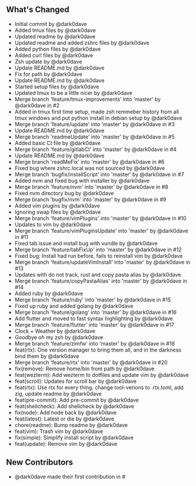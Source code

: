 ## What's Changed
* Initial commit by @dark0dave
* Added tmux files by @dark0dave
* Updated readme by @dark0dave
* Updated readme and added zshrc files by @dark0dave
* Added python files by @dark0dave
* Added curl files by @dark0dave
* Zsh update by @dark0dave
* Update README.md by @dark0dave
* Fix for path by @dark0dave
* Update README.md by @dark0dave
* Started setup files by @dark0dave
* Updated tmux to be a little nicer by @dark0dave
* Merge branch 'feature/tmux-improvements' into 'master' by @dark0dave in #2
* Added in tmux first time setup, made zsh remmeber history from all tmux windows and put python install in debian setup by @dark0dave
* Merge branch 'feature/update' into 'master' by @dark0dave in #3
* Update README.md by @dark0dave
* Merge branch 'readmeUpdate' into 'master' by @dark0dave in #5
* Added basic CI file by @dark0dave
* Merge branch 'feature/gitlabCI' into 'master' by @dark0dave in #4
* Update README.md by @dark0dave
* Merge branch 'readMeFix' into 'master' by @dark0dave in #6
* Fixed bug where zshrc.local was not sourced by @dark0dave
* Merge branch 'bugfix/installScript' into 'master' by @dark0dave in #7
* Added nvm and fixed bug with installer by @dark0dave
* Merge branch 'feature/nvm' into 'master' by @dark0dave in #8
* Fixed nvm directory bug by @dark0dave
* Merge branch 'bugfix/nvm' into 'master' by @dark0dave in #9
* Added vim plugins by @dark0dave
* Ignoring swap files by @dark0dave
* Merge branch 'feature/vimPlugins' into 'master' by @dark0dave in #10
* Updates to vim by @dark0dave
* Merge branch 'feature/vimPluginsUpdate' into 'master' by @dark0dave in #11
* Fixed tab issue and install bug with vundle by @dark0dave
* Merge branch 'feature/tabFixUp' into 'master' by @dark0dave in #12
* Fixed bug: Install had run before, fails to reinstall vim by @dark0dave
* Merge branch 'feature/updateVimInstall' into 'master' by @dark0dave in #13
* Updates with do not track, rust and copy pasta alias by @dark0dave
* Merge branch 'feature/copyPastaAlias' into 'master' by @dark0dave in #14
* Added ruby by @dark0dave
* Merge branch 'feature/ruby' into 'master' by @dark0dave in #15
* Fixed up ruby and added golang by @dark0dave
* Merge branch 'feature/golang' into 'master' by @dark0dave in #16
* Add flutter and moved to fast syntax highlighting by @dark0dave
* Merge branch 'feature/flutter' into 'master' by @dark0dave in #17
* Clock + Weather by @dark0dave
* Goodbye oh my zsh by @dark0dave
* Merge branch 'feature/zimfw' into 'master' by @dark0dave in #18
* feat(rtx): One version manager to bring them all, and in the darkness bind them by @dark0dave
* Merge branch 'feature/rtx' into 'master' by @dark0dave in #20
* fix(remove): Remove home/bin from path by @dark0dave
* feat(wezterm): Add wezterm to dotfiles and update vim by @dark0dave
* feat(scroll): Updates for scroll bar by @dark0dave
* feat(rtx): Use rtx for every thing, change tool-verions to .rtx.toml, add zig, update readme by @dark0dave
* feat(pre-commit): Add pre-commit by @dark0dave
* feat(shellcheck): Add shellcheck by @dark0dave
* fix(node): Add node back by @dark0dave
* feat(latest): Latest or die by @dark0dave
* chore(readme): Bump readme by @dark0dave
* feat(vim): Trash vim by @dark0dave
* fix(simple): Simplify install script by @dark0dave
* feat(update): Remove vim by @dark0dave

## New Contributors
* @dark0dave made their first contribution in #



<!-- generated by git-cliff -->